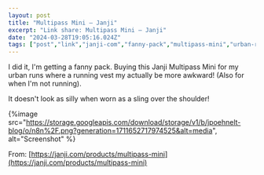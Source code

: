 ```yaml
---
layout: post
title: "Multipass Mini – Janji"
excerpt: "Link share: Multipass Mini – Janji"
date: "2024-03-28T19:05:16.024Z"
tags: ["post","link","janji-com","fanny-pack","multipass-mini","urban-running","running-vest","sling","running","janji","link","post"]
---
```


I did it, I'm getting a fanny pack. Buying this Janji Multipass Mini for my urban runs where a running vest my actually be more awkward! (Also for when I'm not running).

It doesn't look as silly when worn as a sling over the shoulder!

{%image src="https://storage.googleapis.com/download/storage/v1/b/jpoehnelt-blog/o/n8n%2F.png?generation=1711652717974525&alt=media", alt="Screenshot" %}

From: [https://janji.com/products/multipass-mini](https://janji.com/products/multipass-mini)